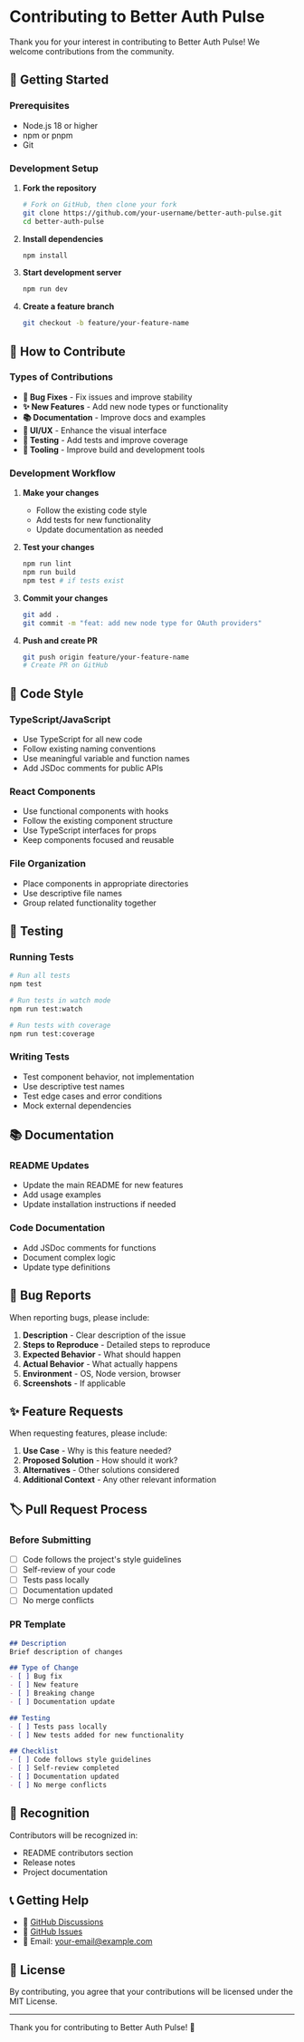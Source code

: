 # Contributing to Better Auth Pulse

Thank you for your interest in contributing to Better Auth Pulse! We welcome contributions from the community.

## 🚀 Getting Started

### Prerequisites
- Node.js 18 or higher
- npm or pnpm
- Git

### Development Setup

1. **Fork the repository**
   ```bash
   # Fork on GitHub, then clone your fork
   git clone https://github.com/your-username/better-auth-pulse.git
   cd better-auth-pulse
   ```

2. **Install dependencies**
   ```bash
   npm install
   ```

3. **Start development server**
   ```bash
   npm run dev
   ```

4. **Create a feature branch**
   ```bash
   git checkout -b feature/your-feature-name
   ```

## 🎯 How to Contribute

### Types of Contributions

- **🐛 Bug Fixes** - Fix issues and improve stability
- **✨ New Features** - Add new node types or functionality
- **📚 Documentation** - Improve docs and examples
- **🎨 UI/UX** - Enhance the visual interface
- **🧪 Testing** - Add tests and improve coverage
- **🔧 Tooling** - Improve build and development tools

### Development Workflow

1. **Make your changes**
   - Follow the existing code style
   - Add tests for new functionality
   - Update documentation as needed

2. **Test your changes**
   ```bash
   npm run lint
   npm run build
   npm test # if tests exist
   ```

3. **Commit your changes**
   ```bash
   git add .
   git commit -m "feat: add new node type for OAuth providers"
   ```

4. **Push and create PR**
   ```bash
   git push origin feature/your-feature-name
   # Create PR on GitHub
   ```

## 📝 Code Style

### TypeScript/JavaScript
- Use TypeScript for all new code
- Follow existing naming conventions
- Use meaningful variable and function names
- Add JSDoc comments for public APIs

### React Components
- Use functional components with hooks
- Follow the existing component structure
- Use TypeScript interfaces for props
- Keep components focused and reusable

### File Organization
- Place components in appropriate directories
- Use descriptive file names
- Group related functionality together

## 🧪 Testing

### Running Tests
```bash
# Run all tests
npm test

# Run tests in watch mode
npm run test:watch

# Run tests with coverage
npm run test:coverage
```

### Writing Tests
- Test component behavior, not implementation
- Use descriptive test names
- Test edge cases and error conditions
- Mock external dependencies

## 📚 Documentation

### README Updates
- Update the main README for new features
- Add usage examples
- Update installation instructions if needed

### Code Documentation
- Add JSDoc comments for functions
- Document complex logic
- Update type definitions

## 🐛 Bug Reports

When reporting bugs, please include:

1. **Description** - Clear description of the issue
2. **Steps to Reproduce** - Detailed steps to reproduce
3. **Expected Behavior** - What should happen
4. **Actual Behavior** - What actually happens
5. **Environment** - OS, Node version, browser
6. **Screenshots** - If applicable

## ✨ Feature Requests

When requesting features, please include:

1. **Use Case** - Why is this feature needed?
2. **Proposed Solution** - How should it work?
3. **Alternatives** - Other solutions considered
4. **Additional Context** - Any other relevant information

## 🏷 Pull Request Process

### Before Submitting
- [ ] Code follows the project's style guidelines
- [ ] Self-review of your code
- [ ] Tests pass locally
- [ ] Documentation updated
- [ ] No merge conflicts

### PR Template
```markdown
## Description
Brief description of changes

## Type of Change
- [ ] Bug fix
- [ ] New feature
- [ ] Breaking change
- [ ] Documentation update

## Testing
- [ ] Tests pass locally
- [ ] New tests added for new functionality

## Checklist
- [ ] Code follows style guidelines
- [ ] Self-review completed
- [ ] Documentation updated
- [ ] No merge conflicts
```

## 🎉 Recognition

Contributors will be recognized in:
- README contributors section
- Release notes
- Project documentation

## 📞 Getting Help

- 💬 [GitHub Discussions](https://github.com/your-username/better-auth-pulse/discussions)
- 🐛 [GitHub Issues](https://github.com/your-username/better-auth-pulse/issues)
- 📧 Email: your-email@example.com

## 📄 License

By contributing, you agree that your contributions will be licensed under the MIT License.

---

Thank you for contributing to Better Auth Pulse! 🚀
